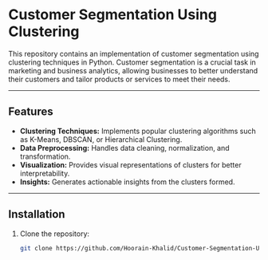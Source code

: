 # Customer Segmentation Using Clustering

This repository contains an implementation of customer segmentation using clustering techniques in Python. Customer segmentation is a crucial task in marketing and business analytics, allowing businesses to better understand their customers and tailor products or services to meet their needs.

---

## Features

- **Clustering Techniques:** Implements popular clustering algorithms such as K-Means, DBSCAN, or Hierarchical Clustering.
- **Data Preprocessing:** Handles data cleaning, normalization, and transformation.
- **Visualization:** Provides visual representations of clusters for better interpretability.
- **Insights:** Generates actionable insights from the clusters formed.

---

## Installation

1. Clone the repository:
   ```bash
   git clone https://github.com/Hoorain-Khalid/Customer-Segmentation-Using-Clustering.git
